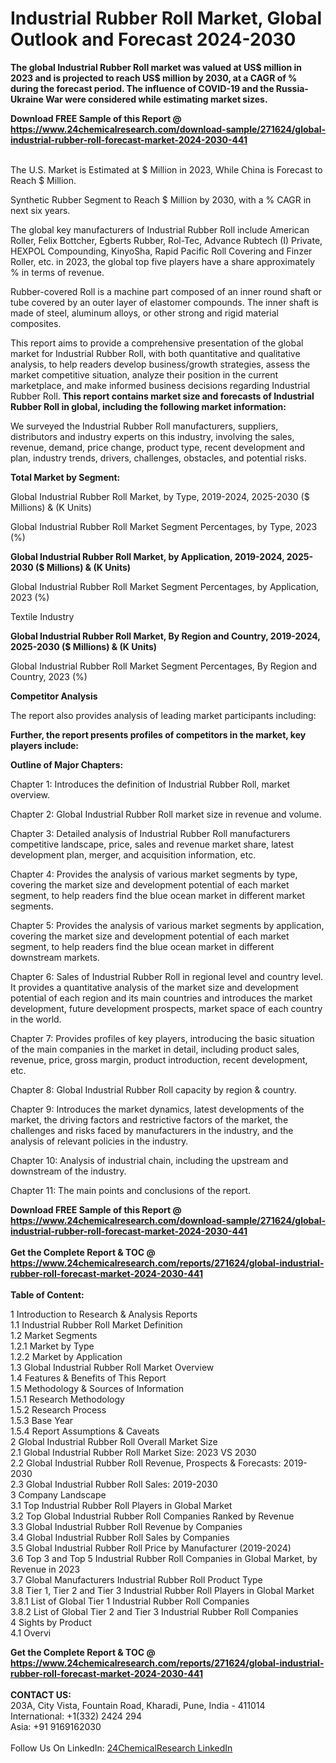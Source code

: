 <h1>Industrial Rubber Roll Market, Global Outlook and Forecast 2024-2030</h1><p><strong>The global Industrial Rubber Roll market was valued at US$ million in 2023 and is projected to reach US$ million by 2030, at a CAGR of % during the forecast period. The influence of COVID-19 and the Russia-Ukraine War were considered while estimating market sizes.</strong></p><p>
</p><p></p><div><b>Download FREE Sample of this Report @ 
            <a href="https://www.24chemicalresearch.com/download-sample/271624/global-industrial-rubber-roll-forecast-market-2024-2030-441">
            https://www.24chemicalresearch.com/download-sample/271624/global-industrial-rubber-roll-forecast-market-2024-2030-441</a></b></div><br><p>
The U.S. Market is Estimated at $ Million in 2023, While China is Forecast to Reach $ Million.</p><p>
Synthetic Rubber Segment to Reach $ Million by 2030, with a % CAGR in next six years.</p><p>
The global key manufacturers of Industrial Rubber Roll include American Roller, Felix Bottcher, Egberts Rubber, Rol-Tec, Advance Rubtech (I) Private, HEXPOL Compounding, KinyoSha, Rapid Pacific Roll Covering and Finzer Roller, etc. in 2023, the global top five players have a share approximately % in terms of revenue.</p><p>
Rubber-covered Roll is a machine part composed of an inner round shaft or tube covered by an outer layer of elastomer compounds. The inner shaft is made of steel, aluminum alloys, or other strong and rigid material composites.</p><p>
This report aims to provide a comprehensive presentation of the global market for Industrial Rubber Roll, with both quantitative and qualitative analysis, to help readers develop business/growth strategies, assess the market competitive situation, analyze their position in the current marketplace, and make informed business decisions regarding Industrial Rubber Roll.<strong> This report contains market size and forecasts of Industrial Rubber Roll in global, including the following market information:</strong></p><p>
</p><p>
</p><p>We surveyed the Industrial Rubber Roll manufacturers, suppliers, distributors and industry experts on this industry, involving the sales, revenue, demand, price change, product type, recent development and plan, industry trends, drivers, challenges, obstacles, and potential risks.</p><p>
<strong>Total Market by Segment:</strong></p><p>
Global Industrial Rubber Roll Market, by Type, 2019-2024, 2025-2030 ($ Millions) &amp; (K Units)</p><p>
Global Industrial Rubber Roll Market Segment Percentages, by Type, 2023 (%)</p><p>
</p><p>
</p><p><strong>Global Industrial Rubber Roll Market, by Application, 2019-2024, 2025-2030 ($ Millions) &amp; (K Units)</strong></p><p>
Global Industrial Rubber Roll Market Segment Percentages, by Application, 2023 (%)</p><p>
Textile Industry</p><p>
</p><p>
</p><p><strong>Global Industrial Rubber Roll Market, By Region and Country, 2019-2024, 2025-2030 ($ Millions) &amp; (K Units)</strong></p><p>
Global Industrial Rubber Roll Market Segment Percentages, By Region and Country, 2023 (%)</p><p>
</p><p>
</p><p><strong>Competitor Analysis</strong></p><p>
The report also provides analysis of leading market participants including:</p><p>
</p><p>
</p><p><strong>Further, the report presents profiles of competitors in the market, key players include:</strong></p><p>
</p><p>
</p><p><strong>Outline of Major Chapters:</strong></p><p>
Chapter 1: Introduces the definition of Industrial Rubber Roll, market overview.</p><p>
Chapter 2: Global Industrial Rubber Roll market size in revenue and volume.</p><p>
Chapter 3: Detailed analysis of Industrial Rubber Roll manufacturers competitive landscape, price, sales and revenue market share, latest development plan, merger, and acquisition information, etc.</p><p>
Chapter 4: Provides the analysis of various market segments by type, covering the market size and development potential of each market segment, to help readers find the blue ocean market in different market segments.</p><p>
Chapter 5: Provides the analysis of various market segments by application, covering the market size and development potential of each market segment, to help readers find the blue ocean market in different downstream markets.</p><p>
Chapter 6: Sales of Industrial Rubber Roll in regional level and country level. It provides a quantitative analysis of the market size and development potential of each region and its main countries and introduces the market development, future development prospects, market space of each country in the world.</p><p>
Chapter 7: Provides profiles of key players, introducing the basic situation of the main companies in the market in detail, including product sales, revenue, price, gross margin, product introduction, recent development, etc.</p><p>
Chapter 8: Global Industrial Rubber Roll capacity by region &amp; country.</p><p>
Chapter 9: Introduces the market dynamics, latest developments of the market, the driving factors and restrictive factors of the market, the challenges and risks faced by manufacturers in the industry, and the analysis of relevant policies in the industry.</p><p>
Chapter 10: Analysis of industrial chain, including the upstream and downstream of the industry.</p><p>
Chapter 11: The main points and conclusions of the report.</p><div><b>Download FREE Sample of this Report @ 
            <a href="https://www.24chemicalresearch.com/download-sample/271624/global-industrial-rubber-roll-forecast-market-2024-2030-441">
            https://www.24chemicalresearch.com/download-sample/271624/global-industrial-rubber-roll-forecast-market-2024-2030-441</a></b></div><br><div><b>Get the Complete Report & TOC @ 
            <a href="https://www.24chemicalresearch.com/reports/271624/global-industrial-rubber-roll-forecast-market-2024-2030-441">
            https://www.24chemicalresearch.com/reports/271624/global-industrial-rubber-roll-forecast-market-2024-2030-441</a></b></div><br>
            <b>Table of Content:</b><p>1 Introduction to Research & Analysis Reports<br />
    1.1 Industrial Rubber Roll Market Definition<br />
    1.2 Market Segments<br />
        1.2.1 Market by Type<br />
        1.2.2 Market by Application<br />
    1.3 Global Industrial Rubber Roll Market Overview<br />
    1.4 Features & Benefits of This Report<br />
    1.5 Methodology & Sources of Information<br />
        1.5.1 Research Methodology<br />
        1.5.2 Research Process<br />
        1.5.3 Base Year<br />
        1.5.4 Report Assumptions & Caveats<br />
2 Global Industrial Rubber Roll Overall Market Size<br />
    2.1 Global Industrial Rubber Roll Market Size: 2023 VS 2030<br />
    2.2 Global Industrial Rubber Roll Revenue, Prospects & Forecasts: 2019-2030<br />
    2.3 Global Industrial Rubber Roll Sales: 2019-2030<br />
3 Company Landscape<br />
    3.1 Top Industrial Rubber Roll Players in Global Market<br />
    3.2 Top Global Industrial Rubber Roll Companies Ranked by Revenue<br />
    3.3 Global Industrial Rubber Roll Revenue by Companies<br />
    3.4 Global Industrial Rubber Roll Sales by Companies<br />
    3.5 Global Industrial Rubber Roll Price by Manufacturer (2019-2024)<br />
    3.6 Top 3 and Top 5 Industrial Rubber Roll Companies in Global Market, by Revenue in 2023<br />
    3.7 Global Manufacturers Industrial Rubber Roll Product Type<br />
    3.8 Tier 1, Tier 2 and Tier 3 Industrial Rubber Roll Players in Global Market<br />
        3.8.1 List of Global Tier 1 Industrial Rubber Roll Companies<br />
        3.8.2 List of Global Tier 2 and Tier 3 Industrial Rubber Roll Companies<br />
4 Sights by Product<br />
    4.1 Overvi</p><div><b>Get the Complete Report & TOC @ 
            <a href="https://www.24chemicalresearch.com/reports/271624/global-industrial-rubber-roll-forecast-market-2024-2030-441">
            https://www.24chemicalresearch.com/reports/271624/global-industrial-rubber-roll-forecast-market-2024-2030-441</a></b></div><br><b>CONTACT US:</b><br>
            203A, City Vista, Fountain Road, Kharadi, Pune, India - 411014<br>
            International: +1(332) 2424 294<br>
            Asia: +91 9169162030 <br><br>
            Follow Us On LinkedIn: <a href="https://www.linkedin.com/company/24chemicalresearch/">24ChemicalResearch LinkedIn</a>